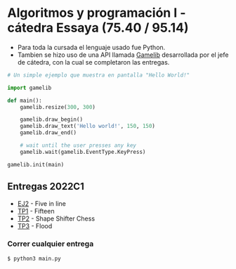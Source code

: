 # Algoritmos y programación I - cátedra Essaya (75.40 / 95.14)

- Para toda la cursada el lenguaje usado fue Python.
- Tambien se hizo uso de una API llamada [Gamelib](https://github.com/dessaya/python-gamelib) desarrollada por el jefe de cátedra, con la cual se completaron las entregas.

```python
# Un simple ejemplo que muestra en pantalla "Hello World!"

import gamelib

def main():
    gamelib.resize(300, 300)

    gamelib.draw_begin()
    gamelib.draw_text('Hello world!', 150, 150)
    gamelib.draw_end()

    # wait until the user presses any key
    gamelib.wait(gamelib.EventType.KeyPress)

gamelib.init(main)
```

## Entregas 2022C1
- [EJ2](https://github.com/Igris-1/Algoritmos-y-programacion-I/tree/main/EJ2) - Five in line
- [TP1](https://github.com/Igris-1/Algoritmos-y-programacion-I/tree/main/Fifteen) - Fifteen
- [TP2](https://github.com/Igris-1/Algoritmos-y-programacion-I/tree/main/Shape-Shifter-Chess) - Shape Shifter Chess
- [TP3](https://github.com/Igris-1/Algoritmos-y-programacion-I/tree/main/Flood) - Flood

### Correr cualquier entrega
```
$ python3 main.py
```
